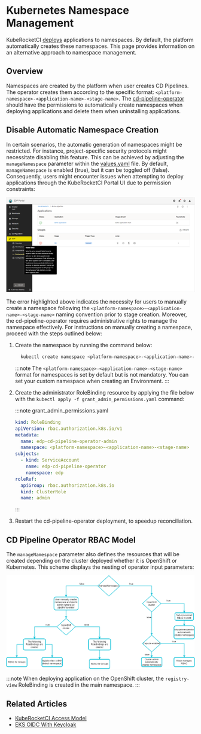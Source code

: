 # Kubernetes Namespace Management

KubeRocketCI [deploys](../../user-guide/add-cd-pipeline.md) applications to namespaces. By default, the platform automatically creates these namespaces. This page provides information on an alternative approach to namespace management.

## Overview

Namespaces are created by the platform when user creates CD Pipelines. The operator creates them according to the specific format: `<platform-namespace>-<application-name>-<stage-name>`.
The [cd-pipeline-operator](https://github.com/epam/edp-cd-pipeline-operator) should have the permissions to automatically create namespaces when deploying applications and delete them when uninstalling applications.

## Disable Automatic Namespace Creation

In certain scenarios, the automatic generation of namespaces might be restricted. For instance, project-specific security protocols might necessitate disabling this feature. This can be achieved by adjusting the `manageNamespace` parameter within the [values.yaml](https://github.com/epam/edp-cd-pipeline-operator/blob/release/2.20/deploy-templates/values.yaml#L96) file.
By default, `manageNamespace` is enabled (true), but it can be toggled off (false). Consequently, users might encounter issues when attempting to deploy applications through the KubeRocketCI Portal UI due to permission constraints:

  ![Namespace creation error](../../assets/operator-guide/failed_cd_pipeline_creation.png)

The error highlighted above indicates the necessity for users to manually create a namespace following the `<platform-namespace>-<application-name>-<stage-name>` naming convention prior to stage creation. Moreover, the cd-pipeline-operator requires administrative rights to manage the namespace effectively. For instructions on manually creating a namespace, proceed with the steps outlined below:

1. Create the namespace by running the command below:

    ```bash
      kubectl create namespace <platform-namespace>-<application-name>-<stage-name>
    ```

    :::note
      The `<platform-namespace>-<application-name>-<stage-name>` format for namespaces is set by default but is not mandatory. You can set your custom namespace when creating an Environment.
    :::

2. Create the administrator RoleBinding resource by applying the file below with the `kubectl apply -f grant_admin_permissions.yaml` command:

    :::note grant_admin_permissions.yaml

      ```yaml
      kind: RoleBinding
      apiVersion: rbac.authorization.k8s.io/v1
      metadata:
        name: edp-cd-pipeline-operator-admin
        namespace: <platform-namespace>-<application-name>-<stage-name>
      subjects:
        - kind: ServiceAccount
          name: edp-cd-pipeline-operator
          namespace: edp
      roleRef:
        apiGroup: rbac.authorization.k8s.io
        kind: ClusterRole
        name: admin
      ```

    :::

3. Restart the cd-pipeline-operator deployment, to speedup reconciliation.

## CD Pipeline Operator RBAC Model

The `manageNamespace` parameter also defines the resources that will be created depending on the cluster deployed whether it is OpenShift or Kubernetes. This scheme displays the nesting of operator input parameters:

  ![CD Pipeline Operator Input Parameter Scheme](../../assets/operator-guide/manage-namespace.png)

:::note
  When deploying application on the OpenShift cluster, the `registry-view` RoleBinding is created in the main namespace.
:::

## Related Articles

* [KubeRocketCI Access Model](platform-auth-model.md)
* [EKS OIDC With Keycloak](../configure-keycloak-oidc-eks.md)
